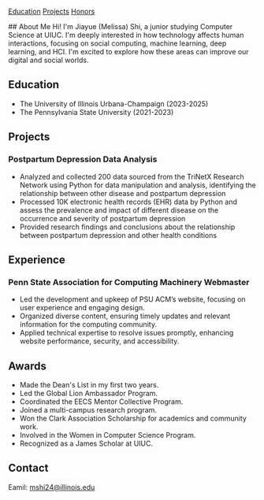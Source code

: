 <div style="display: flex; justify-content: space-between;">

<a href="#education">Education</a>
<a href="#projects">Projects</a>
<a href="#honors">Honors</a>

</div>
## About Me
Hi! I'm Jiayue (Melissa) Shi, a junior studying Computer Science at UIUC. I'm deeply interested in how technology affects human interactions, focusing on social computing, machine learning, deep learning, and HCI. I'm excited to explore how these areas can improve our digital and social worlds.

## Education
- The University of Illinois Urbana-Champaign (2023-2025)								       		
- The Pennsylvania State University (2021-2023)	 			        		


## Projects
### Postpartum Depression Data Analysis 
- Analyzed and collected 200 data sourced from the TriNetX Research Network using Python for data manipulation and analysis, identifying the relationship between other disease and postpartum depression
- Processed 10K electronic health records (EHR) data by Python and assess the prevalence and impact of different disease on the occurrence and severity of postpartum depression
- Provided research findings and conclusions about the relationship between postpartum depression and other health conditions

## Experience
### Penn State Association for Computing Machinery Webmaster
- Led the development and upkeep of PSU ACM’s website, focusing on user experience and engaging design.
- Organized diverse content, ensuring timely updates and relevant information for the computing community.
- Applied technical expertise to resolve issues promptly, enhancing website performance, security, and accessibility.



## Awards
- Made the Dean's List in my first two years.
- Led the Global Lion Ambassador Program.
- Coordinated the EECS Mentor Collective Program.
- Joined a multi-campus research program.
- Won the Clark Association Scholarship for academics and community work.
- Involved in the Women in Computer Science Program.
- Recognized as a James Scholar at UIUC.

## Contact 
Eamil: mshi24@illinois.edu



